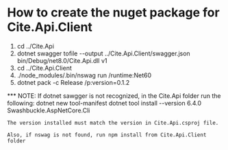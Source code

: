 # How to create the nuget package for Cite.Api.Client
1. cd ../Cite.Api
2. dotnet swagger tofile --output ../Cite.Api.Client/swagger.json bin/Debug/net8.0/Cite.Api.dll v1
3. cd ../Cite.Api.Client
4. ./node_modules/.bin/nswag run /runtime:Net60
5. dotnet pack -c Release /p:version=0.1.2

*** NOTE: If dotnet sawgger is not recognized, in the Cite.Api folder run the following:
    dotnet new tool-manifest
    dotnet tool install --version 6.4.0 Swashbuckle.AspNetCore.Cli

    The version installed must match the version in Cite.Api.csproj file.

    Also, if nswag is not found, run npm install from Cite.Api.Client folder
